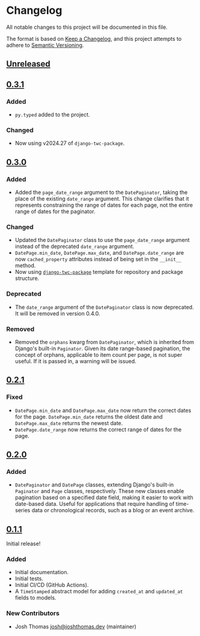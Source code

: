 # Changelog

All notable changes to this project will be documented in this file.

The format is based on [Keep a Changelog](https://keepachangelog.com/en/1.0.0/),
and this project attempts to adhere to [Semantic Versioning](https://semver.org/spec/v2.0.0.html).

<!--
## [${version}]
### Added - for new features
### Changed - for changes in existing functionality
### Deprecated - for soon-to-be removed features
### Removed - for now removed features
### Fixed - for any bug fixes
### Security - in case of vulnerabilities
[${version}]: https://github.com/westerveltco/django-twc-toolbox/releases/tag/v${version}
-->

## [Unreleased]

## [0.3.1]

### Added

-   `py.typed` added to the project.

### Changed

-   Now using v2024.27 of `django-twc-package`.

## [0.3.0]

### Added

-   Added the `page_date_range` argument to the `DatePaginator`, taking the place of the existing `date_range` argument. This change clarifies that it represents constraining the range of dates for each page, not the entire range of dates for the paginator.

### Changed

-   Updated the `DatePaginator` class to use the `page_date_range` argument instead of the deprecated `date_range` argument.
-   `DatePage.min_date`, `DatePage.max_date`, and `DatePage.date_range` are now `cached_property` attributes instead of being set in the `__init__` method.
-   Now using [`django-twc-package`](https://github.com/westerveltco/django-twc-package) template for repository and package structure.

### Deprecated

-   The `date_range` argument of the `DatePaginator` class is now deprecated. It will be removed in version 0.4.0.

### Removed

-   Removed the `orphans` kwarg from `DatePaginator`, which is inherited from Django's built-in `Paginator`. Given its date range-based pagination, the concept of orphans, applicable to item count per page, is not super useful. If it is passed in, a warning will be issued.

## [0.2.1]

### Fixed

-   `DatePage.min_date` and `DatePage.max_date` now return the correct dates for the page. `DatePage.min_date` returns the oldest date and `DatePage.max_date` returns the newest date.
-   `DatePage.date_range` now returns the correct range of dates for the page.

## [0.2.0]

### Added

-   `DatePaginator` and `DatePage` classes, extending Django's built-in `Paginator` and `Page` classes, respectively. These new classes enable pagination based on a specified date field, making it easier to work with date-based data. Useful for applications that require handling of time-series data or chronological records, such as a blog or an event archive.

## [0.1.1]

Initial release!

### Added

-   Initial documentation.
-   Initial tests.
-   Initial CI/CD (GitHub Actions).
-   A `TimeStamped` abstract model for adding `created_at` and `updated_at` fields to models.

### New Contributors

-   Josh Thomas <josh@joshthomas.dev> (maintainer)

[unreleased]: https://github.com/westerveltco/django-twc-toolbox/compare/v0.3.1...HEAD
[0.2.1]: https://github.com/westerveltco/django-twc-toolbox/releases/tag/v0.2.1
[0.2.0]: https://github.com/westerveltco/django-twc-toolbox/releases/tag/v0.2.0
[0.1.1]: https://github.com/westerveltco/django-twc-toolbox/releases/tag/v0.1.1
[0.3.0]: https://github.com/westerveltco/django-twc-toolbox.git/releases/tag/v0.3.0
[0.3.1]: https://github.com/westerveltco/django-twc-toolbox/releases/tag/v0.3.1
